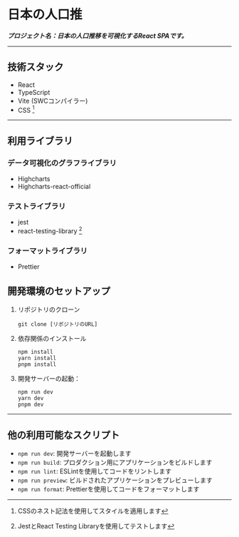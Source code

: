 # 日本の人口推

***プロジェクト名：日本の人口推移を可視化するReact SPAです。***

---

## 技術スタック

- React
- TypeScript
- Vite (SWCコンパイラー)
- CSS [^1]
[^1]: CSSのネスト記法を使用してスタイルを適用します

---

## 利用ライブラリ
### データ可視化のグラフライブラリ
- Highcharts
- Highcharts-react-official

### テストライブラリ
- jest
- react-testing-library [^2]
[^2]: JestとReact Testing Libraryを使用してテストします

### フォーマットライブラリ
- Prettier

## 開発環境のセットアップ

1. リポジトリのクローン
   ```
   git clone [リポジトリのURL]
   ```

2. 依存関係のインストール
   ```
   npm install
   yarn install
   pnpm install
   ```

3. 開発サーバーの起動：
   ```
   npm run dev
   yarn dev
   pnpm dev
   ```

---

## 他の利用可能なスクリプト

- `npm run dev`: 開発サーバーを起動します
- `npm run build`: プロダクション用にアプリケーションをビルドします
- `npm run lint`: ESLintを使用してコードをリントします
- `npm run preview`: ビルドされたアプリケーションをプレビューします
- `npm run format`: Prettierを使用してコードをフォーマットします
